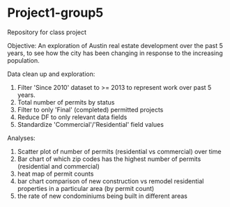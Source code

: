 # Project1-group5
Repository for class project

Objective:
An exploration of Austin real estate development over the past 5 years, to see how the city has been changing in response to the increasing population.

Data clean up and exploration:
1. Filter 'Since 2010' dataset to >= 2013 to represent work over past 5 years.
2. Total number of permits by status
3. Filter to only 'Final' (completed) permitted projects
4. Reduce DF to only relevant data fields
5. Standardize 'Commercial'/'Residential' field values

Analyses:
1. Scatter plot of number of permits (residential vs commercial) over time
2. Bar chart of which zip codes has the highest number of permits (residential and commercial)
3. heat map of permit counts
4. bar chart comparison of new construction vs remodel residential properties in a particular area (by permit count)
5. the rate of new condominiums being built in different areas
